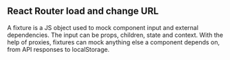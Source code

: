## React Router load and change URL

A fixture is a JS object used to mock component input and external dependencies. The input can be props, children, state and context. With the help of proxies, fixtures can mock anything else a component depends on, from API responses to localStorage.
